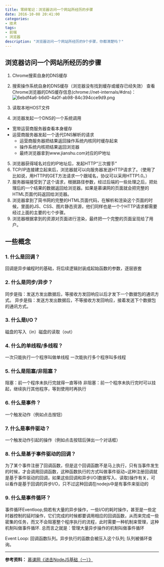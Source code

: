 ```yaml
---
title: 零碎笔记：浏览器访问一个网站所经历的步骤
date: 2016-10-08 20:41:00
categories:
- 技术
tags:
- 前端
- 浏览器
description: "浏览器访问一个网站所经历的9个步骤，你都清楚吗？"
---
```


## 浏览器访问一个网站所经历的步骤

1. Chrome搜索自身的DNS缓存
2. 搜索操作系统自身的DNS缓存（浏览器没有找到缓存或缓存已经失效）
  查看Chrome浏览器的DNS缓存信息(chrome://net-internals/#dns)：
![6ebdf4a6-b6d0-4a0f-ab98-84c394cce9d9.png](//ww2.sinaimg.cn/large/006tNc79ly1g5d89r6g0ij30he08paar.jpg)
 
3. 读取本地HOST文件
4. 浏览器发起一个DNS的一个系统调用
  + 宽带运营商服务器查看本身缓存
  + 运营商服务器发起一个迭代DNS解析的请求
    - 运营商服务器把结果返回操作系统内核同时缓存起来
    - 操作系统内核把结果返回浏览器
    - 最终浏览器拿到www.jianshu.com对应的IP地址
5. 浏览器获得域名对应的IP地址后，发起HTTP“三次握手”
6. TCP/IP连接建立起来后，浏览器就可以向服务器发送HTTP请求了。（使用了比如说，用HTTP的GET方法请求一个跟域名，协议可以采用HTTP1.0。）
7. 服务器端接受到了这个请求，根据路径参数，经过后端的一些处理之后，把处理后的一个结果的数据返回给浏览器。如果是慕课网的页面就会把完整的HTML页面代码返回给浏览器。
8. 浏览器拿到了简书网的完整的HTML页面代码，在解析和渲染这个页面的时候，里面的JS、CSS、图片静态资源，他们同样也是一个个HTTP请求都需要经过上面的主要的七个步骤。
9. 浏览器根据拿到的资源对页面进行渲染，最终把一个完整的页面呈现给了用户。

## 一些概念

### 1. 什么是回调？

回调是异步编程时的基础，将后续逻辑封装成起始函数的参数，逐层嵌套
### 2. 什么是同步/异步？

同步是指：发送方发出数据后，等接收方发回响应以后才发下一个数据包的通讯方式。 
异步是指：发送方发出数据后，不等接收方发回响应，接着发送下个数据包的通讯方式。 
### 3. 什么是I/O？

磁盘的写入（in）磁盘的读取（out）
### 4. 什么的单线程/多线程？

一次只能执行一个程序叫做单线程
一次能执行多个程序叫多线程
### 5. 什么是阻塞/非阻塞？

阻塞：前一个程序未执行完就得一直等待
非阻塞：前一个程序未执行完时可以挂起，继续执行其他程序，等到使用时再执行
### 6. 什么是事件？

一个触发动作（例如点击按钮）
### 7. 什么是事件驱动？

一个触发动作引起的操作（例如点击按钮后弹出一个对话框）
### 8. 什么是基于事件驱动的回调？

为了某个事件注册了回调函数，但是这个回调函数不是马上执行，只有当事件发生的时候，才会调用回调函数，这种函数执行的方式叫做事件驱动~这种注册回调就是基于事件驱动的回调，如果这些回调和异步I/O(数据写入、读取)操作有关，可以看作是基于回调的异步I/O，只不过这种回调在nodejs中是有事件来驱动的
### 9. 什么是事件循环？

事件循环Eventloop,倘若有大量的异步操作，一些I/O的耗时操作，甚至是一些定时器控制的延时操作，它们完成的时候都要调用相应的回调函数，从而来完成一些密集的任务，而又不会阻塞整个程序执行的流程，此时需要一种机制来管理，这种机制叫做事件循环.
总而言之就是：管理大量异步操作的机制叫做事件循环
 
Event Loop:
回调函数队列。异步执行的函数会被压入这个队列; 队列被循环查询。

************
**参考资料：**
[慕课网《进击NodeJS基础（一）》](//www.imooc.com/view/348)
